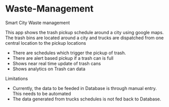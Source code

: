 # Waste-Management
Smart City Waste management

This app shows the trash pickup schedule around a city using google maps. 
The trash bins are located around a city and trucks are dispatched from one central location to the pickup locations
* There are schedules which trigger the pickup of trash.
* There are alert based pickup if a trash can is full
* Shows near real time update of trash cans
* Shows analytics on Trash can data

Limitations
* Currently, the data to be feeded in Database is through manual entry. This needs to be automated
* The data generated from trucks schedules is not fed back to Database.
